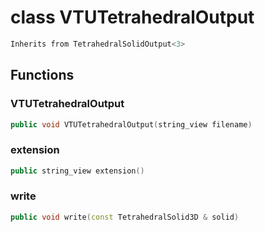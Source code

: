 # class VTUTetrahedralOutput

```cpp
Inherits from TetrahedralSolidOutput<3>
```

## Functions

### VTUTetrahedralOutput

```cpp
public void VTUTetrahedralOutput(string_view filename)
```

### extension

```cpp
public string_view extension()
```

### write

```cpp
public void write(const TetrahedralSolid3D & solid)
```

